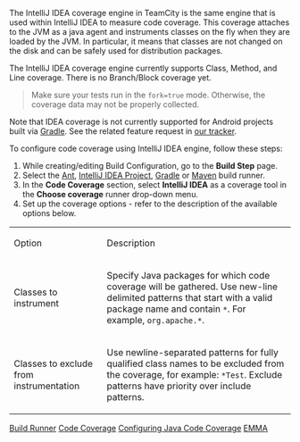 [//]: # (title: IntelliJ IDEA)
[//]: # (auxiliary-id: IntelliJ IDEA)

The IntelliJ IDEA coverage engine in TeamCity is the same engine that is used within IntelliJ IDEA to measure code coverage. This coverage attaches to the JVM as a java agent and instruments classes on the fly when they are loaded by the JVM. In particular, it means that classes are not changed on the disk and can be safely used for distribution packages.

The IntelliJ IDEA coverage engine currently supports Class, Method, and Line coverage. There is no Branch/Block coverage yet.

>Make sure your tests run in the `fork=true` mode. Otherwise, the coverage data may not be properly collected.

<note>

Note that IDEA coverage is not currently supported for Android projects built via [Gradle](gradle.md). See the related feature request in [our tracker](https://youtrack.jetbrains.com/issue/TW-42167).
</note>

To configure code coverage using IntelliJ IDEA engine, follow these steps:

1. While creating/editing Build Configuration, go to the __Build Step__ page.
2. Select the [Ant](ant.md), [IntelliJ IDEA Project](intellij-idea-project.md), [Gradle](gradle.md) or [Maven](maven.md) build runner.
3. In the __Code Coverage__ section, select __IntelliJ IDEA__ as a coverage tool in the __Choose coverage__ runner drop-down menu.
4. Set up the coverage options - refer to the description of the available options below.

<table><tr>

<td>

Option

</td>

<td>

Description

</td></tr><tr>

<td>

Classes to instrument

</td>

<td>

Specify Java packages for which code coverage will be gathered. Use new-line delimited patterns that start with a valid package name and contain `*`. For example, `org.apache.*`.  

</td></tr><tr>

<td>

Classes to exclude from instrumentation

</td>

<td>

Use newline-separated patterns for fully qualified class names to be excluded from the coverage, for example: `*Test`. Exclude patterns have priority over include patterns.

</td></tr></table>

<seealso>
        <category ref="concepts">
            <a href="build-runner.md">Build Runner</a>
            <a href="code-coverage.md">Code Coverage</a>
        </category>
        <category ref="admin-guide">
            <a href="configuring-java-code-coverage.md">Configuring Java Code Coverage</a>
            <a href="emma.md">EMMA</a>
        </category>
</seealso>